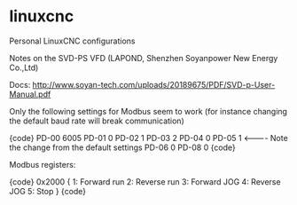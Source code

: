 # linuxcnc
Personal LinuxCNC configurations

Notes on the SVD-PS VFD (LAPOND, Shenzhen Soyanpower New Energy Co.,Ltd)

Docs: http://www.soyan-tech.com/uploads/20189675/PDF/SVD-p-User-Manual.pdf

Only the following settings for Modbus seem to work (for instance changing the default baud rate will break communication)

{code}
PD-00 6005
PD-01 0
PD-02 1
PD-03 2
PD-04 0
PD-05 1 <---- Note the change from the default settings
PD-06 0
PD-08 0
{code}

Modbus registers:

{code}
0x2000 { 1: Forward run
         2: Reverse run
         3: Forward JOG
         4: Reverse JOG
         5: Stop
       }
{code}
